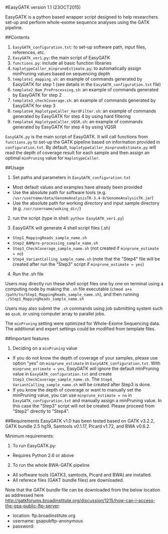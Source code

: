 #EasyGATK version 1.1 (23OCT2015)

EasyGATK is a python based wrapper script designed to help researchers set-up and perform whole-exome sequence analyses using the GATK pipeline. 

##Contents
1. `EasyGATK_configuration.txt`: to set-up software path, input files, references, etc.
2. `EasyGATK_ver1.py`: the main script of EasyGATK
3. `functions.py`: include all basic function libraries
4. `haplotypeCaller_minpruneEstimate.py`: to automatically assign minPruning values based on sequencing depth
5. `template1_mapping.sh`: an example of commands generated by EasyGATK for step 1 (see details in the `EasyGATK_configuration.txt` file)
6. `template2_Bam_PreProcessing.sh`: an example of commands generated by EasyGATK for step 2
7. `template3_checkCoverage.sh`: an example of commands generated by EasyGATK for step 3
8. `template4_HaplotypeCaller_HardFilter.sh`: an example of commands generated by EasyGATK for step 4 by using hard filtering
9. `template4_HaplotypeCaller_VQSR.sh`: an example of commands generated by EasyGATK for step 4 by using VQSR

`EasyGATK.py` is the main script of EasyGATK. It will call functions from `functions.py` to set-up the GATK pipeline based on information provided in `configuration.txt`. By default, `haplotypeCaller_minpruneEstimate.py` will read the depth of coverage result for each sample and then assign an optimal `minPruning` value for `HaplotypeCaller`.

##Usage
1. Set paths and parameters in `EasyGATK_configuration.txt`
  * Most default values and examples have already been provided
  * Use the absolute path for software tools (e.g. `/usr/username/data/GenomeAnalysisTK-3.4-0/GenomeAnalysisTK.jar`)
  * Use the absolute path for working directory and input sample directory (e.g. `/usr/username/woking_dir/`)

2. run the script (type in shell: `python EasyGATK_ver1.py`)

3. EasyGATK will generate 4 shell script files (.sh)
  * `Step1_MappingReads_sample_name.sh`
  * `Step2_BAMpre-processing_sample_name.sh`
  * `Step3_CheckCoverage_sample_name.sh` (not created if `minprune_estimate = no`)
  * `Step4_VariantCalling_sample_name.sh` (note that the "Step4" file will be created after run the "Step3" script if `minprune_estimate = yes`)

4. Run the .sh file

Users may directly run these shell script files one by one on terminal using a computing node by making the `.sh` file executable (`chmod a+x /path/to/Step1_MappingReads_sample_name.sh`), and then running `./Step1_MappingReads_sample_name.sh`

Users may also submit the `.sh` commands using job submitting system such as `qsub`, or using computer array to parallel jobs.

The `minPruning` setting were optimized for Whole-Exome Sequencing data. The additional and expert settings could be modified from template files.

##Important features
1. Deciding on a `minPruning` value
  * If you do not know the depth of coverage of your samples, please use option “yes” on `minprune_estimate` in `EasyGATK_configuration.txt`. With `minprune_estimate = yes`, EasyGATK will ignore the default minPruning value in `EasyGATK_configuration.txt` and create `Step3_CheckCoverage_sample_name.sh`. The `Step4_ VariantCalling_sample_name.sh` will be created after Step3 is done.
  * If you know the depth of coverage or want to manually set the minPruning value, you can use `minprune_estimate = no` in `EasyGATK_configuration.txt` and manually assign a minPruning value. In this case the "Step3" script will not be created. Please proceed from "Step2" directly to "Step4".

##Requirements
EasyGATK v1.0 has been tested based on GATK v3.2.2, GATK bundle 2.5 hg19, Samtools v0.1.17, Picard v1.72, and BWA v0.6.2.

Minimum requirements:

1. To run EasyGATK.py:
  * Requires Python 2.6 or above
2. To run the whole BWA-GATK pipeline
  * All software tools (GATK3, samtools, Picard and BWA) are installed.
  * All referece files (GAKT bundle files) are downloaded.

Note that the GATK bundle file can be downloaded from the below location as addressed here http://gatkforums.broadinstitute.org/discussion/1215/how-can-i-access-the-gsa-public-ftp-server:
* location: ftp.broadinstitute.org
* username: gsapubftp-anonymous
* password: <blank>
